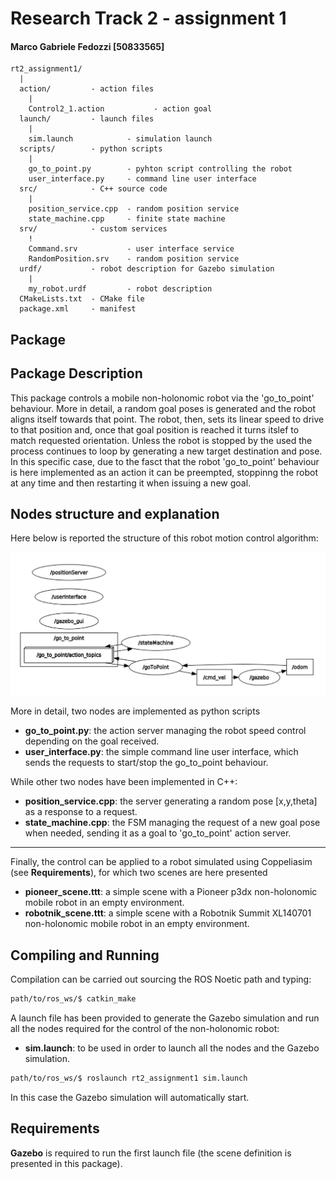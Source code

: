 # Research Track 2 - assignment 1

#### Marco Gabriele Fedozzi [50833565]

```
rt2_assignment1/
  |
  action/         - action files
    |
    Control2_1.action           - action goal
  launch/         - launch files
    |
    sim.launch            - simulation launch
  scripts/        - python scripts
    |
    go_to_point.py        - pyhton script controlling the robot
    user_interface.py     - command line user interface
  src/            - C++ source code
    |
    position_service.cpp  - random position service
    state_machine.cpp     - finite state machine
  srv/            - custom services
    !
    Command.srv           - user interface service
    RandomPosition.srv    - random position service
  urdf/           - robot description for Gazebo simulation
    |
    my_robot.urdf         - robot description
  CMakeLists.txt  - CMake file
  package.xml     - manifest
```
## Package 

## Package Description

This package controls a mobile non-holonomic robot via the 'go_to_point' behaviour. More in detail, a random goal poses is generated and the robot aligns itself towards that point. The robot, then, sets its linear speed to drive to that position and, once that goal position is reached it turns itslef to match requested orientation. 
Unless the robot is stopped by the used the process continues to loop by generating a new target destination and pose.
In this specific case, due to the fasct that the robot 'go_to_point' behaviour is here implemented as an action it can be preempted, stoppinng the robot at any time and then restarting it when issuing a new goal.

## Nodes structure and explanation

Here below is reported the structure of this robot motion control algorithm:

![package_tree](rt2_action.png)

More in detail, two nodes are implemented as python scripts
- **go_to_point.py**: the action server managing the robot speed control depending on the goal received.
- **user_interface.py**:  the simple command line user interface, which sends the requests to start/stop the go_to_point behaviour.

While other two nodes have been implemented in C++:
- **position_service.cpp**: the server generating a random pose [x,y,theta] as a response to a request.
- **state_machine.cpp**:  the FSM managing the request of a new goal pose when needed, sending it as a goal to 'go_to_point' action server.

---

Finally, the control can be applied to a robot simulated using Coppeliasim (see **Requirements**), for which two scenes are here presented
- **pioneer_scene.ttt**: a simple scene with a Pioneer p3dx non-holonomic mobile robot in an empty environment.
- **robotnik_scene.ttt**: a simple scene with a Robotnik Summit XL140701 non-holonomic mobile robot in an empty environment.

## Compiling and Running

Compilation can be carried out sourcing the ROS Noetic path and typing:

```bash
path/to/ros_ws/$ catkin_make
```

A launch file has been provided to generate the Gazebo simulation and run all the nodes required for the control of the non-holonomic robot:
- **sim.launch**: to be used in order to launch all the nodes and the Gazebo simulation.
```bash
path/to/ros_ws/$ roslaunch rt2_assignment1 sim.launch
```
In this case the Gazebo simulation will automatically start.

## Requirements

**Gazebo** is required to run the first launch file (the scene definition is presented in this package).
